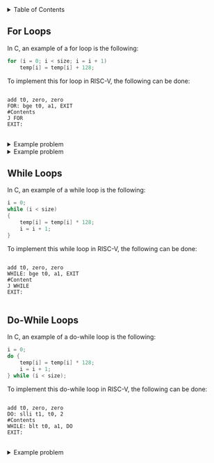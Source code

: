 <details>
<summary>Table of Contents</summary>
<ol>
  <li>
    <a href='#for-loops'>For Loops</a>
  </li>
  <li>
    <a href='#while-loops'>While Loops</a>
  </li>
  <li>
    <a href='#do-while-loops'>Do-while Loops</a>
  </li>
</ol>
</details>

## For Loops
In C, an example of a for loop is the following:

```c
for (i = 0; i < size; i = i + 1)
    temp[i] = temp[i] + 128;
```

To implement this for loop in RISC-V, the following can be done:

<pre>
<code class="language-riscv">
add t0, zero, zero
FOR: bge t0, a1, EXIT
#Contents
J FOR
EXIT:
</code>
</pre>

<details>
    <summary>Example problem</summary>

What will be the value of t5?
<pre>
<code class="language-riscv">
.data
.globl main
arr: .space 12

main:
	#initializes the array
 	la a0, arr
 	
 	li t2, 0
 	sw t2, 0(a0)
 	
 	li t3, 1
 	sw t3, 4(a0)
 	
 	li t4, 2
 	sw t4, 8(a0)
 	
 	#initialize the sum to zero
 	li t5, 0
 	
 	#initialize the number of elements in the array
 	li t6, 3
 	
for:
 	lw t1, 0(a0)
 		
 	add t5, t5, t1
 		
 	addi a0, a0, 4
 		
 	addi t6, t6, -1
 		
 	bne t6, zero, for
 		
 	li a7, 10
 	ecall
</pre>
</code>

<ul>  
  <details>
    <summary>Solution</summary>

t5 = 3
</details>
</ul>  
</details>

<details>
    <summary>Example problem</summary>

Write the RISC-V instructions to implement a loop where the loop index is stored in t0. Inside the loop, perform the operation <code>arr[i] = arr[i] * 2</code>. The base address of arr is stored in a0
<ul>  
  <details>
    <summary>Solution</summary>

<pre>
<code class="language-riscv">
.globl main

main:
	li a0, 0x10010000
	
	li t0, 1
	sw t0, 0(a0)
	
	li t1, 2
	sw t1, 4(a0)
	
	li t2, 3
	sw t2, 8(a0)
	
	li a1, 3
	
for: 
	lw t3, 0(a0)
	slli t3, t3, 1
	sw t3, 0(a0)
	
	addi a0, a0, 4
	addi a1, a1, -1
	
	bne a1, zero, for
	
	li a7, 10
	ecall
</pre>
</code>
</details>
</ul>  
</details>

## While Loops
In C, an example of a while loop is the following:

```c
i = 0;
while (i < size)
{
    temp[i] = temp[i] * 128;
    i = i + 1;
}
```

To implement this while loop in RISC-V, the following can be done:

<pre>
<code class="language-riscv">
add t0, zero, zero
WHILE: bge t0, a1, EXIT
#Content
J WHILE
EXIT: 
</code>
</pre>

## Do-While Loops
In C, an example of a do-while loop is the following:

```c
i = 0;
do {
    temp[i] = temp[i] * 128;
    i = i + 1;
} while (i < size);
```

To implement this do-while loop in RISC-V, the following can be done:

<pre>
<code class="language-riscv">
add t0, zero, zero
DO: slli t1, t0, 2
#Contents
WHILE: blt t0, a1, DO
EXIT:
</code>
</pre>

<details>
    <summary>Example problem</summary>

What will be the value stored in t<sub>3</sub> after executing the following RISC-V implementation?

<pre>
      addi t0, x0, 0
      addi t1, x0, 1
      addi t2, x0, 5
loop: add t3, t0, t1
      add t0, t1, x0
      add t1, t3, x0
      addi t2, t2, -1
      bne t2, x0, loop
</pre>
<ul>  
  <details>
    <summary>Solution</summary>

<pre>
t0 = 0
t1 = 1
t2 = 5

LOOP ITERATION 1
t3 = 1
t0 = 1
t1 = 1
t2 = 4
4 DNE 0

LOOP ITERATION 2
t3 = 2
t0 = 1
t1 = 2
t2 = 3
3 DNE 0

LOOP ITERATION 3
t3 = 3
t2 = 2
2 DNE 0

LOOP ITERATION 4
t3 = 4
1 DNE 0

LOOP ITERATION 5
t3 = 5
0 = 0
</pre>

t<sub>3</sub> = 5
</details>
</ul>  
</details>
